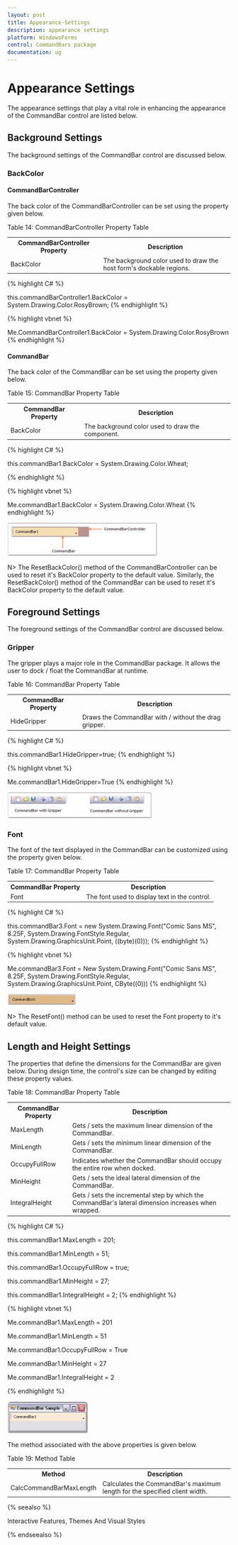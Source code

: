 ```yaml
---
layout: post
title: Appearance-Settings
description: appearance settings
platform: WindowsForms
control: CommandBars package
documentation: ug
---
```


# Appearance Settings

The appearance settings that play a vital role in enhancing the appearance of the CommandBar control are listed below.

## Background Settings

The background settings of the CommandBar control are discussed below.

### BackColor

#### CommandBarController

The back color of the CommandBarController can be set using the property given below.

Table 14: CommandBarController Property Table

<table>
<tr>
<th>
CommandBarController Property</th><th>
Description</th></tr>
<tr>
<td>
BackColor</td><td>
The background color used to draw the host form's dockable regions.</td></tr>
</table>

{% highlight C# %}





this.commandBarController1.BackColor = System.Drawing.Color.RosyBrown;
{% endhighlight %}


{% highlight vbnet %}





Me.CommandBarController1.BackColor = System.Drawing.Color.RosyBrown
{% endhighlight %}

#### CommandBar

The back color of the CommandBar can be set using the property given below.

Table 15: CommandBar Property Table

<table>
<tr>
<th>
CommandBar Property</th><th>
Description</th></tr>
<tr>
<td>
BackColor</td><td>
The background color used to draw the component.</td></tr>
</table>

{% highlight C# %}





this.commandBar1.BackColor = System.Drawing.Color.Wheat;

{% endhighlight %}


{% highlight vbnet %}





Me.commandBar1.BackColor = System.Drawing.Color.Wheat
{% endhighlight %}


 ![](Appearance-Settings_images/Appearance-Settings_img1.jpeg) 




N> The ResetBackColor() method of the CommandBarController can be used to reset it's BackColor property to the default value. Similarly, the ResetBackColor() method of the CommandBar can be used to reset it's BackColor property to the default value.

## Foreground Settings

The foreground settings of the CommandBar control are discussed below.

### Gripper

The gripper plays a major role in the CommandBar package. It allows the user to dock / float the CommandBar at runtime.

Table 16: CommandBar Property Table

<table>
<tr>
<th>
CommandBar Property</th><th>
Description</th></tr>
<tr>
<td>
HideGripper</td><td>
Draws the CommandBar with / without the drag gripper.</td></tr>
</table>

{% highlight C# %}





this.commandBar1.HideGripper=true;
{% endhighlight %}

{% highlight vbnet %}





Me.commandBar1.HideGripper=True
{% endhighlight %}


![](Appearance-Settings_images/Appearance-Settings_img3.jpeg) 



### Font

The font of the text displayed in the CommandBar can be customized using the property given below.

Table 17: CommandBar Property Table

<table>
<tr>
<th>
CommandBar Property</th><th>
Description</th></tr>
<tr>
<td>
Font</td><td>
The font used to display text in the control.</td></tr>
</table>

{% highlight C# %}





this.commandBar3.Font = new System.Drawing.Font("Comic Sans MS", 8.25F, System.Drawing.FontStyle.Regular, System.Drawing.GraphicsUnit.Point, ((byte)(0)));
{% endhighlight %}


{% highlight vbnet %}





Me.commandBar3.Font = New System.Drawing.Font("Comic Sans MS", 8.25F, System.Drawing.FontStyle.Regular, System.Drawing.GraphicsUnit.Point, CByte((0)))
{% endhighlight %}


![](Appearance-Settings_images/Appearance-Settings_img4.jpeg)




N> The ResetFont() method can be used to reset the Font property to it's default value.

## Length and Height Settings

The properties that define the dimensions for the CommandBar are given below. During design time, the control's size can be changed by editing these property values.

Table 18: CommandBar Property Table

<table>
<tr>
<th>
CommandBar Property</th><th>
Description</th></tr>
<tr>
<td>
MaxLength</td><td>
Gets / sets the maximum linear dimension of the CommandBar.</td></tr>
<tr>
<td>
MinLength</td><td>
Gets / sets the minimum linear dimension of the CommandBar.</td></tr>
<tr>
<td>
OccupyFullRow</td><td>
Indicates whether the CommandBar should occupy the entire row when docked.</td></tr>
<tr>
<td>
MinHeight</td><td>
Gets / sets the ideal lateral dimension of the CommandBar.</td></tr>
<tr>
<td>
IntegralHeight</td><td>
Gets / sets the incremental step by which the CommandBar's lateral dimension increases when wrapped.</td></tr>
</table>

{% highlight C# %}





this.commandBar1.MaxLength = 201;

this.commandBar1.MinLength = 51;

this.commandBar1.OccupyFullRow = true;

this.commandBar1.MinHeight = 27;

this.commandBar1.IntegralHeight = 2;
{% endhighlight %}


{% highlight vbnet %}






Me.commandBar1.MaxLength = 201

Me.commandBar1.MinLength = 51

Me.commandBar1.OccupyFullRow = True

Me.commandBar1.MinHeight = 27

Me.commandBar1.IntegralHeight = 2

{% endhighlight %}

 ![](Appearance-Settings_images/Appearance-Settings_img6.jpeg) 



The method associated with the above properties is given below.

Table 19: Method Table

<table>
<tr>
<th>
Method</th><th>
Description</th></tr>
<tr>
<td>
CalcCommandBarMaxLength</td><td>
Calculates the CommandBar's maximum length for the specified client width.</td></tr>
</table>

{% seealso %}

Interactive Features, Themes And Visual Styles

{% endseealso %}
